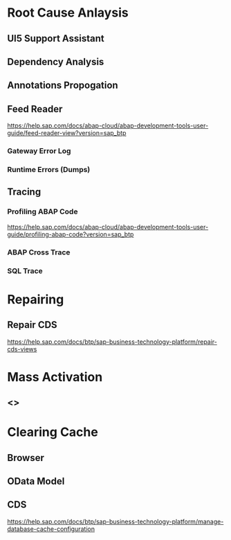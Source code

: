 # Root Cause Anlaysis
## UI5 Support Assistant
## Dependency Analysis
## Annotations Propogation
## Feed Reader
https://help.sap.com/docs/abap-cloud/abap-development-tools-user-guide/feed-reader-view?version=sap_btp
### Gateway Error Log
### Runtime Errors (Dumps)
## Tracing
### Profiling ABAP Code
https://help.sap.com/docs/abap-cloud/abap-development-tools-user-guide/profiling-abap-code?version=sap_btp
### ABAP Cross Trace
### SQL Trace

# Repairing
## Repair CDS
https://help.sap.com/docs/btp/sap-business-technology-platform/repair-cds-views

# Mass Activation
## <>

# Clearing Cache
## Browser
## OData Model
## CDS
https://help.sap.com/docs/btp/sap-business-technology-platform/manage-database-cache-configuration


